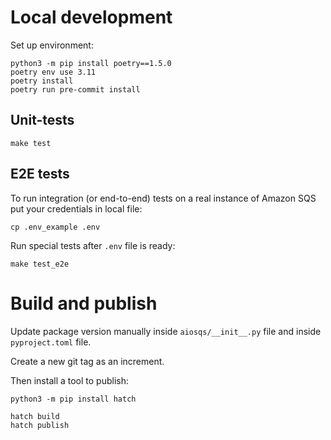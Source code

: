 # Local development

Set up environment:
```shell
python3 -m pip install poetry==1.5.0
poetry env use 3.11
poetry install
poetry run pre-commit install
```


## Unit-tests

```shell
make test
```


## E2E tests

To run integration (or end-to-end) tests on a real instance of Amazon SQS put your credentials in local file:
```shell
cp .env_example .env
```

Run special tests after `.env` file is ready:
```shell
make test_e2e
```


# Build and publish

Update package version manually inside `aiosqs/__init__.py` file and inside `pyproject.toml` file.

Create a new git tag as an increment.

Then install a tool to publish:
```shell
python3 -m pip install hatch
```

```shell
hatch build
hatch publish
```
